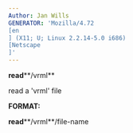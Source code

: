 ```yaml
---
Author: Jan Wills
GENERATOR: 'Mozilla/4.72 
[en
] (X11; U; Linux 2.2.14-5.0 i686) 
[Netscape
]'
---
```


 **read****/vrml**

  read a 'vrml' file

 **FORMAT:**

  **read****/vrml**/file-name
